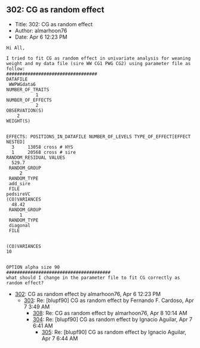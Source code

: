 ## 302: CG as random effect

- Title: 302: CG as random effect
- Author: almarhoon76
- Date: Apr 6 12:23 PM

```
Hi All,

I tried to fit CG as random effect in univariate analysis for weaning weight and my data file (sire WW CG1 PWG CG2) using parameter file as follow:
##################################
DATAFILE
 WWPWGdata6
NUMBER_OF_TRAITS
           1
NUMBER_OF_EFFECTS
           2
OBSERVATION(S)
    2
WEIGHT(S)


EFFECTS: POSITIONS_IN_DATAFILE NUMBER_OF_LEVELS TYPE_OF_EFFECT[EFFECT NESTED]
  3     13058 cross # HYS
  1     20568 cross # sire
RANDOM_RESIDUAL VALUES
  529.7
 RANDOM_GROUP
     2
 RANDOM_TYPE
 add_sire
 FILE
pedsireVC
(CO)VARIANCES
  48.42
 RANDOM_GROUP
     1
 RANDOM_TYPE
 diagonal
 FILE


(CO)VARIANCES
10


OPTION alpha size 90
#######################################
what should I change in the parameter file to fit CG correctly as random effect?
```

- [302](0302.md): CG as random effect by almarhoon76, Apr 6 12:23 PM
    - [303](0303.md): Re: [blupf90] CG as random effect by Fernando F. Cardoso, Apr 7 3:49 AM
        - [308](0308.md): Re: CG as random effect by almarhoon76, Apr 8 10:14 AM
        - [304](0304.md): Re: [blupf90] CG as random effect by Ignacio Aguilar, Apr 7 6:41 AM
            - [305](0305.md): Re: [blupf90] CG as random effect by Ignacio Aguilar, Apr 7 6:44 AM
